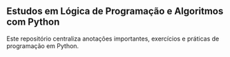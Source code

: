 ## Estudos em Lógica de Programação e Algoritmos com Python

Este repositório centraliza anotações importantes, exercícios e práticas de programação em Python.
